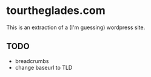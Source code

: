 tourtheglades.com
=================

This is an extraction of a (I'm guessing) wordpress site.

## TODO

* breadcrumbs
* change baseurl to TLD

